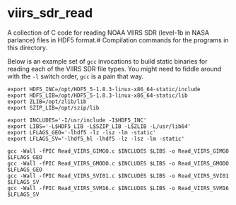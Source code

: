 # viirs_sdr_read

A collection of C code for reading NOAA VIIRS SDR (level-1b in NASA parlance) files in HDF5 format.# Compilation commands for the programs in this directory.

Below is an example set of `gcc` invocations to build static binaries for reading each of the VIIRS SDR file types. You might need to fiddle around with the `-l` switch order, `gcc` is a pain that way.
```
export HDF5_INC=/opt/HDF5_5-1.8.3-linux-x86_64-static/include
export HDF5_LIB=/opt/HDF5_5-1.8.3-linux-x86_64-static/lib
export ZLIB=/opt/zlib/lib
export SZIP_LIB=/opt/szip/lib

export INCLUDES='-I/usr/include -I$HDF5_INC'
export LIBS='-L$HDF5_LIB -L$SZIP_LIB -L$ZLIB -L/usr/lib64'
export LFLAGS_GEO='-lhdf5 -lz -lsz -lm -static'
export LFLAGS_SV='-lhdf5_hl -lhdf5 -lz -lsz -lm -static'

gcc -Wall -fPIC Read_VIIRS_GIMGO.c $INCLUDES $LIBS -o Read_VIIRS_GIMGO $LFLAGS_GEO
gcc -Wall -fPIC Read_VIIRS_GMODO.c $INCLUDES $LIBS -o Read_VIIRS_GMODO $LFLAGS_GEO
gcc -Wall -fPIC Read_VIIRS_SVI01.c $INCLUDES $LIBS -o Read_VIIRS_SVI01 $LFLAGS_SV
gcc -Wall -fPIC Read_VIIRS_SVM16.c $INCLUDES $LIBS -o Read_VIIRS_SVM16 $LFLAGS_SV
```
